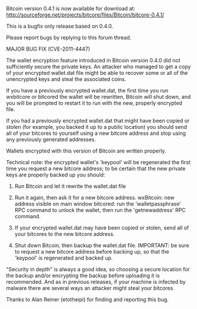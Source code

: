 Bitcoin version 0.4.1 is now available for download at:
http://sourceforge.net/projects/bitcore/files/Bitcoin/bitcore-0.4.1/

This is a bugfix only release based on 0.4.0.

Please report bugs by replying to this forum thread.

MAJOR BUG FIX  (CVE-2011-4447)

The wallet encryption feature introduced in Bitcoin version 0.4.0 did not sufficiently secure the private keys. An attacker who
managed to get a copy of your encrypted wallet.dat file might be able to recover some or all of the unencrypted keys and steal the
associated coins.

If you have a previously encrypted wallet.dat, the first time you run wxbitcore or bitcored the wallet will be rewritten, Bitcoin will
shut down, and you will be prompted to restart it to run with the new, properly encrypted file.

If you had a previously encrypted wallet.dat that might have been copied or stolen (for example, you backed it up to a public
location) you should send all of your bitcores to yourself using a new bitcore address and stop using any previously generated addresses.

Wallets encrypted with this version of Bitcoin are written properly.

Technical note: the encrypted wallet's 'keypool' will be regenerated the first time you request a new bitcore address; to be certain that the
new private keys are properly backed up you should:

1. Run Bitcoin and let it rewrite the wallet.dat file

2. Run it again, then ask it for a new bitcore address.
wxBitcoin: new address visible on main window
bitcored: run the 'walletpassphrase' RPC command to unlock the wallet,  then run the 'getnewaddress' RPC command.

3. If your encrypted wallet.dat may have been copied or stolen, send all of your bitcores to the new bitcore address.

4. Shut down Bitcoin, then backup the wallet.dat file.
IMPORTANT: be sure to request a new bitcore address before backing up, so that the 'keypool' is regenerated and backed up.

"Security in depth" is always a good idea, so choosing a secure location for the backup and/or encrypting the backup before uploading it is recommended. And as in previous releases, if your machine is infected by malware there are several ways an attacker might steal your bitcores.

Thanks to Alan Reiner (etotheipi) for finding and reporting this bug.
